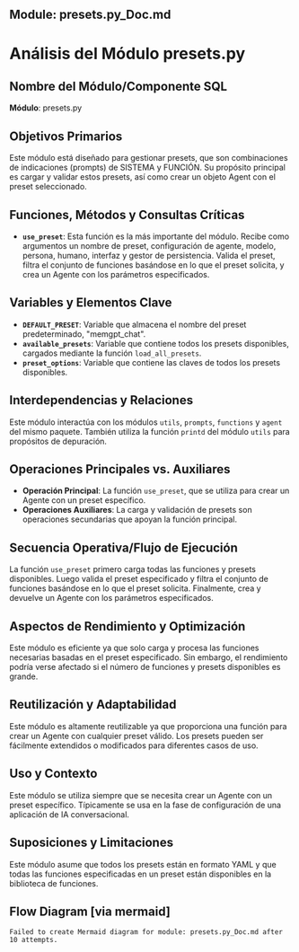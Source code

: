 ## Module: presets.py_Doc.md

# Análisis del Módulo presets.py

## Nombre del Módulo/Componente SQL
**Módulo**: presets.py

## Objetivos Primarios
Este módulo está diseñado para gestionar presets, que son combinaciones de indicaciones (prompts) de SISTEMA y FUNCIÓN. Su propósito principal es cargar y validar estos presets, así como crear un objeto Agent con el preset seleccionado.

## Funciones, Métodos y Consultas Críticas
- **`use_preset`**: Esta función es la más importante del módulo. Recibe como argumentos un nombre de preset, configuración de agente, modelo, persona, humano, interfaz y gestor de persistencia. Valida el preset, filtra el conjunto de funciones basándose en lo que el preset solicita, y crea un Agente con los parámetros especificados.

## Variables y Elementos Clave
- **`DEFAULT_PRESET`**: Variable que almacena el nombre del preset predeterminado, "memgpt_chat".
- **`available_presets`**: Variable que contiene todos los presets disponibles, cargados mediante la función `load_all_presets`.
- **`preset_options`**: Variable que contiene las claves de todos los presets disponibles.

## Interdependencias y Relaciones
Este módulo interactúa con los módulos `utils`, `prompts`, `functions` y `agent` del mismo paquete. También utiliza la función `printd` del módulo `utils` para propósitos de depuración.

## Operaciones Principales vs. Auxiliares
- **Operación Principal**: La función `use_preset`, que se utiliza para crear un Agente con un preset específico.
- **Operaciones Auxiliares**: La carga y validación de presets son operaciones secundarias que apoyan la función principal.

## Secuencia Operativa/Flujo de Ejecución
La función `use_preset` primero carga todas las funciones y presets disponibles. Luego valida el preset especificado y filtra el conjunto de funciones basándose en lo que el preset solicita. Finalmente, crea y devuelve un Agente con los parámetros especificados.

## Aspectos de Rendimiento y Optimización
Este módulo es eficiente ya que solo carga y procesa las funciones necesarias basadas en el preset especificado. Sin embargo, el rendimiento podría verse afectado si el número de funciones y presets disponibles es grande.

## Reutilización y Adaptabilidad
Este módulo es altamente reutilizable ya que proporciona una función para crear un Agente con cualquier preset válido. Los presets pueden ser fácilmente extendidos o modificados para diferentes casos de uso.

## Uso y Contexto
Este módulo se utiliza siempre que se necesita crear un Agente con un preset específico. Típicamente se usa en la fase de configuración de una aplicación de IA conversacional.

## Suposiciones y Limitaciones
Este módulo asume que todos los presets están en formato YAML y que todas las funciones especificadas en un preset están disponibles en la biblioteca de funciones.
## Flow Diagram [via mermaid]
```mermaid
Failed to create Mermaid diagram for module: presets.py_Doc.md after 10 attempts.
```

